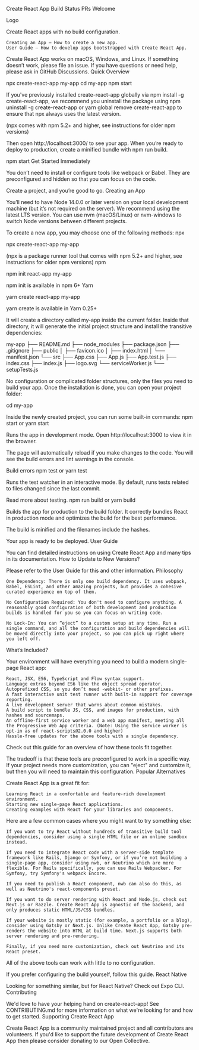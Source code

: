 Create React App Build Status PRs Welcome

Logo

Create React apps with no build configuration.

    Creating an App – How to create a new app.
    User Guide – How to develop apps bootstrapped with Create React App.

Create React App works on macOS, Windows, and Linux.
If something doesn’t work, please file an issue.
If you have questions or need help, please ask in GitHub Discussions.
Quick Overview

npx create-react-app my-app
cd my-app
npm start

If you've previously installed create-react-app globally via npm install -g create-react-app, we recommend you uninstall the package using npm uninstall -g create-react-app or yarn global remove create-react-app to ensure that npx always uses the latest version.

(npx comes with npm 5.2+ and higher, see instructions for older npm versions)

Then open http://localhost:3000/ to see your app.
When you’re ready to deploy to production, create a minified bundle with npm run build.

npm start
Get Started Immediately

You don’t need to install or configure tools like webpack or Babel.
They are preconfigured and hidden so that you can focus on the code.

Create a project, and you’re good to go.
Creating an App

You’ll need to have Node 14.0.0 or later version on your local development machine (but it’s not required on the server). We recommend using the latest LTS version. You can use nvm (macOS/Linux) or nvm-windows to switch Node versions between different projects.

To create a new app, you may choose one of the following methods:
npx

npx create-react-app my-app

(npx is a package runner tool that comes with npm 5.2+ and higher, see instructions for older npm versions)
npm

npm init react-app my-app

npm init <initializer> is available in npm 6+
Yarn

yarn create react-app my-app

yarn create <starter-kit-package> is available in Yarn 0.25+

It will create a directory called my-app inside the current folder.
Inside that directory, it will generate the initial project structure and install the transitive dependencies:

my-app
├── README.md
├── node_modules
├── package.json
├── .gitignore
├── public
│   ├── favicon.ico
│   ├── index.html
│   └── manifest.json
└── src
    ├── App.css
    ├── App.js
    ├── App.test.js
    ├── index.css
    ├── index.js
    ├── logo.svg
    └── serviceWorker.js
    └── setupTests.js

No configuration or complicated folder structures, only the files you need to build your app.
Once the installation is done, you can open your project folder:

cd my-app

Inside the newly created project, you can run some built-in commands:
npm start or yarn start

Runs the app in development mode.
Open http://localhost:3000 to view it in the browser.

The page will automatically reload if you make changes to the code.
You will see the build errors and lint warnings in the console.

Build errors
npm test or yarn test

Runs the test watcher in an interactive mode.
By default, runs tests related to files changed since the last commit.

Read more about testing.
npm run build or yarn build

Builds the app for production to the build folder.
It correctly bundles React in production mode and optimizes the build for the best performance.

The build is minified and the filenames include the hashes.

Your app is ready to be deployed.
User Guide

You can find detailed instructions on using Create React App and many tips in its documentation.
How to Update to New Versions?

Please refer to the User Guide for this and other information.
Philosophy

    One Dependency: There is only one build dependency. It uses webpack, Babel, ESLint, and other amazing projects, but provides a cohesive curated experience on top of them.

    No Configuration Required: You don't need to configure anything. A reasonably good configuration of both development and production builds is handled for you so you can focus on writing code.

    No Lock-In: You can “eject” to a custom setup at any time. Run a single command, and all the configuration and build dependencies will be moved directly into your project, so you can pick up right where you left off.

What’s Included?

Your environment will have everything you need to build a modern single-page React app:

    React, JSX, ES6, TypeScript and Flow syntax support.
    Language extras beyond ES6 like the object spread operator.
    Autoprefixed CSS, so you don’t need -webkit- or other prefixes.
    A fast interactive unit test runner with built-in support for coverage reporting.
    A live development server that warns about common mistakes.
    A build script to bundle JS, CSS, and images for production, with hashes and sourcemaps.
    An offline-first service worker and a web app manifest, meeting all the Progressive Web App criteria. (Note: Using the service worker is opt-in as of react-scripts@2.0.0 and higher)
    Hassle-free updates for the above tools with a single dependency.

Check out this guide for an overview of how these tools fit together.

The tradeoff is that these tools are preconfigured to work in a specific way. If your project needs more customization, you can "eject" and customize it, but then you will need to maintain this configuration.
Popular Alternatives

Create React App is a great fit for:

    Learning React in a comfortable and feature-rich development environment.
    Starting new single-page React applications.
    Creating examples with React for your libraries and components.

Here are a few common cases where you might want to try something else:

    If you want to try React without hundreds of transitive build tool dependencies, consider using a single HTML file or an online sandbox instead.

    If you need to integrate React code with a server-side template framework like Rails, Django or Symfony, or if you’re not building a single-page app, consider using nwb, or Neutrino which are more flexible. For Rails specifically, you can use Rails Webpacker. For Symfony, try Symfony's webpack Encore.

    If you need to publish a React component, nwb can also do this, as well as Neutrino's react-components preset.

    If you want to do server rendering with React and Node.js, check out Next.js or Razzle. Create React App is agnostic of the backend, and only produces static HTML/JS/CSS bundles.

    If your website is mostly static (for example, a portfolio or a blog), consider using Gatsby or Next.js. Unlike Create React App, Gatsby pre-renders the website into HTML at build time. Next.js supports both server rendering and pre-rendering.

    Finally, if you need more customization, check out Neutrino and its React preset.

All of the above tools can work with little to no configuration.

If you prefer configuring the build yourself, follow this guide.
React Native

Looking for something similar, but for React Native?
Check out Expo CLI.
Contributing

We'd love to have your helping hand on create-react-app! See CONTRIBUTING.md for more information on what we're looking for and how to get started.
Supporting Create React App

Create React App is a community maintained project and all contributors are volunteers. If you'd like to support the future development of Create React App then please consider donating to our Open Collective.
